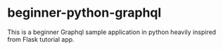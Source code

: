 # beginner-python-graphql

This is a beginner Graphql sample application in python heavily inspired from Flask tutorial app.
